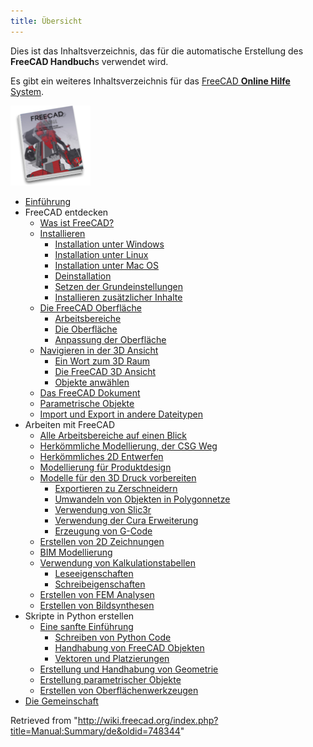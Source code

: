 ```yaml
---
title: Übersicht
---
```


Dies ist das Inhaltsverzeichnis, das für die automatische Erstellung des **FreeCAD Handbuch**s verwendet wird.

Es gibt ein weiteres Inhaltsverzeichnis für das [FreeCAD **Online Hilfe** System](/Online_Help_Toc/de "Online Help Toc/de").

![](/src/assets/images/Crystal_Clear_manual.png)

- [Einführung](/Manual:Introduction/de "Manual:Introduction/de")
- FreeCAD entdecken
  - [Was ist FreeCAD?](/Manual:What_is_FreeCAD/de "Manual:What is FreeCAD/de")
  - [Installieren](/Manual:Installing/de "Manual:Installing/de")
    - [Installation unter Windows](/Manual:Installing/de#Installation_unter_Windows "Manual:Installing/de")
    - [Installation unter Linux](/Manual:Installing/de#Installation_unter_Linux "Manual:Installing/de")
    - [Installation unter Mac OS](/Manual:Installing/de#Installation_unter_Mac_OS "Manual:Installing/de")
    - [Deinstallation](/Manual:Installing/de#Deinstallation "Manual:Installing/de")
    - [Setzen der Grundeinstellungen](/Manual:Installing/de#Setzen_der_Grundeinstellungen "Manual:Installing/de")
    - [Installieren zusätzlicher Inhalte](/Manual:Installing/de#Installieren_zusätzlicher_Inhalte "Manual:Installing/de")
  - [Die FreeCAD Oberfläche](/Manual:The_FreeCAD_Interface/de "Manual:The FreeCAD Interface/de")
    - [Arbeitsbereiche](/Manual:The_FreeCAD_Interface/de#Arbeitsbereiche "Manual:The FreeCAD Interface/de")
    - [Die Oberfläche](/Manual:The_FreeCAD_Interface/de#Die_Oberfläche "Manual:The FreeCAD Interface/de")
    - [Anpassung der Oberfläche](/Manual:The_FreeCAD_Interface/de#Anpassung_der_Oberfläche "Manual:The FreeCAD Interface/de")
  - [Navigieren in der 3D Ansicht](/Manual:Navigating_in_the_3D_view/de "Manual:Navigating in the 3D view/de")
    - [Ein Wort zum 3D Raum](/Manual:Navigating_in_the_3D_view/de#Ein_Wort_zum_3D_Raum "Manual:Navigating in the 3D view/de")
    - [Die FreeCAD 3D Ansicht](/Manual:Navigating_in_the_3D_view/de#Die_FreeCAD_3D_Ansicht "Manual:Navigating in the 3D view/de")
    - [Objekte anwählen](/Manual:Navigating_in_the_3D_view/de#Objekte_anwählen "Manual:Navigating in the 3D view/de")
  - [Das FreeCAD Dokument](/Manual:The_FreeCAD_document/de "Manual:The FreeCAD document/de")
  - [Parametrische Objekte](/Manual:Parametric_objects/de "Manual:Parametric objects/de")
  - [Import und Export in andere Dateitypen](/Manual:Import_and_export_to_other_filetypes/de "Manual:Import and export to other filetypes/de")
- Arbeiten mit FreeCAD
  - [Alle Arbeitsbereiche auf einen Blick](/Manual:All_workbenches_at_a_glance/de "Manual:All workbenches at a glance/de")
  - [Herkömmliche Modellierung, der CSG Weg](/Manual:Traditional_modeling,_the_CSG_way/de "Manual:Traditional modeling, the CSG way/de")
  - [Herkömmliches 2D Entwerfen](/Manual:Traditional_2D_drafting/de "Manual:Traditional 2D drafting/de")
  - [Modellierung für Produktdesign](/Manual:Modeling_for_product_design/de "Manual:Modeling for product design/de")
  - [Modelle für den 3D Druck vorbereiten](/Manual:Preparing_models_for_3D_printing/de "Manual:Preparing models for 3D printing/de")
    - [Exportieren zu Zerschneidern](/Manual:Preparing_models_for_3D_printing/de#Exportieren_zu_Zerschneidern "Manual:Preparing models for 3D printing/de")
    - [Umwandeln von Objekten in Polygonnetze](/Manual:Preparing_models_for_3D_printing/de#Umwandeln_von_Objekten_in_Polygonnetze "Manual:Preparing models for 3D printing/de")
    - [Verwendung von Slic3r](/Manual:Preparing_models_for_3D_printing/de#Verwendung_von_Slic3r "Manual:Preparing models for 3D printing/de")
    - [Verwendung der Cura Erweiterung](/Manual:Preparing_models_for_3D_printing/de#Verwendung_der_Cura_Erweiterung "Manual:Preparing models for 3D printing/de")
    - [Erzeugung von G-Code](/Manual:Preparing_models_for_3D_printing/de#Erzeugung_von_G-Code "Manual:Preparing models for 3D printing/de")
  - [Erstellen von 2D Zeichnungen](/Manual:Generating_2D_drawings/de "Manual:Generating 2D drawings/de")
  - [BIM Modellierung](/Manual:BIM_modeling/de "Manual:BIM modeling/de")
  - [Verwendung von Kalkulationstabellen](/Manual:Using_spreadsheets/de "Manual:Using spreadsheets/de")
    - [Leseeigenschaften](/Manual:Using_spreadsheets/de#Leseeigenschaften "Manual:Using spreadsheets/de")
    - [Schreibeigenschaften](/Manual:Using_spreadsheets/de#Schreibeigenschaften "Manual:Using spreadsheets/de")
  - [Erstellen von FEM Analysen](/Manual:Creating_FEM_analyses/de "Manual:Creating FEM analyses/de")
  - [Erstellen von Bildsynthesen](/Manual:Creating_renderings/de "Manual:Creating renderings/de")
- Skripte in Python erstellen
  - [Eine sanfte Einführung](/Manual:A_gentle_introduction/de "Manual:A gentle introduction/de")
    - [Schreiben von Python Code](/Manual:A_gentle_introduction/de#Schreiben_von_Python_Code "Manual:A gentle introduction/de")
    - [Handhabung von FreeCAD Objekten](/Manual:A_gentle_introduction/de#Handhabung_von_FreeCAD_Objekten "Manual:A gentle introduction/de")
    - [Vektoren und Platzierungen](/Manual:A_gentle_introduction/de#Vektoren_und_Platzierungen "Manual:A gentle introduction/de")
  - [Erstellung und Handhabung von Geometrie](/Manual:Creating_and_manipulating_geometry/de "Manual:Creating and manipulating geometry/de")
  - [Erstellung parametrischer Objekte](/Manual:Creating_parametric_objects/de "Manual:Creating parametric objects/de")
  - [Erstellen von Oberflächenwerkzeugen](/Manual:Creating_interface_tools/de "Manual:Creating interface tools/de")
- [Die Gemeinschaft](/Manual:The_Community/de "Manual:The Community/de")

Retrieved from "<http://wiki.freecad.org/index.php?title=Manual:Summary/de&oldid=748344>"
